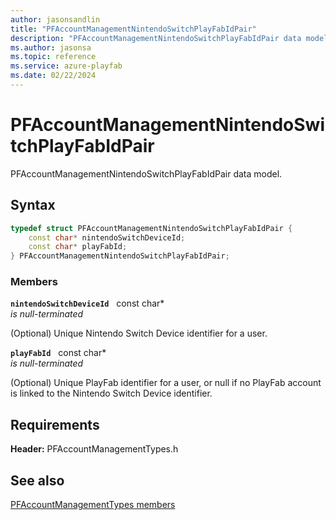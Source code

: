 ```yaml
---
author: jasonsandlin
title: "PFAccountManagementNintendoSwitchPlayFabIdPair"
description: "PFAccountManagementNintendoSwitchPlayFabIdPair data model."
ms.author: jasonsa
ms.topic: reference
ms.service: azure-playfab
ms.date: 02/22/2024
---
```


# PFAccountManagementNintendoSwitchPlayFabIdPair  

PFAccountManagementNintendoSwitchPlayFabIdPair data model.  

## Syntax  
  
```cpp
typedef struct PFAccountManagementNintendoSwitchPlayFabIdPair {  
    const char* nintendoSwitchDeviceId;  
    const char* playFabId;  
} PFAccountManagementNintendoSwitchPlayFabIdPair;  
```
  
### Members  
  
**`nintendoSwitchDeviceId`** &nbsp; const char*  
*is null-terminated*  
  
(Optional) Unique Nintendo Switch Device identifier for a user.
  
**`playFabId`** &nbsp; const char*  
*is null-terminated*  
  
(Optional) Unique PlayFab identifier for a user, or null if no PlayFab account is linked to the Nintendo Switch Device identifier.
  
  
## Requirements  
  
**Header:** PFAccountManagementTypes.h
  
## See also  
[PFAccountManagementTypes members](../pfaccountmanagementtypes_members.md)  

  
  
